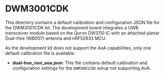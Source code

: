 # DWM3001CDK

This directory contains a default calibration and configuration JSON file for the DWM3001CDK kit. The development board integrates a UWB transceiver module based on the Qorvo DW3110 IC with an attached planar Dual-Hoe (WB007) antenna and nRF52833 MCU.

As the development kit does not support the AoA capabilities, only one default calibration file is available:

- **dual-hoe_non_aoa.json**: This file contains default calibration and configuration settings for the `DWM3001CDK` setup not supporting AoA.
